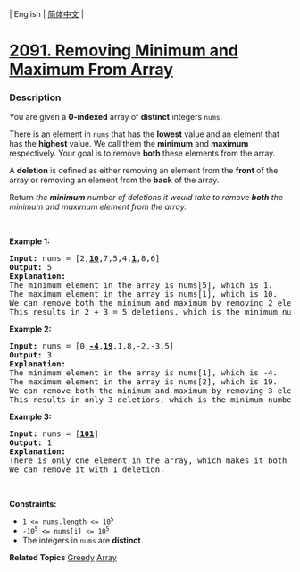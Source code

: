 | English | [简体中文](README.md) |

# [2091. Removing Minimum and Maximum From Array](https://leetcode-cn.com/problems/removing-minimum-and-maximum-from-array)
 ### Description
<p>You are given a <strong>0-indexed</strong> array of <strong>distinct</strong> integers <code>nums</code>.</p>

<p>There is an element in <code>nums</code> that has the <strong>lowest</strong> value and an element that has the <strong>highest</strong> value. We call them the <strong>minimum</strong> and <strong>maximum</strong> respectively. Your goal is to remove <strong>both</strong> these elements from the array.</p>

<p>A <strong>deletion</strong> is defined as either removing an element from the <strong>front</strong> of the array or removing an element from the <strong>back</strong> of the array.</p>

<p>Return <em>the <strong>minimum</strong> number of deletions it would take to remove <strong>both</strong> the minimum and maximum element from the array.</em></p>

<p>&nbsp;</p>
<p><strong>Example 1:</strong></p>

<pre>
<strong>Input:</strong> nums = [2,<u><strong>10</strong></u>,7,5,4,<u><strong>1</strong></u>,8,6]
<strong>Output:</strong> 5
<strong>Explanation:</strong> 
The minimum element in the array is nums[5], which is 1.
The maximum element in the array is nums[1], which is 10.
We can remove both the minimum and maximum by removing 2 elements from the front and 3 elements from the back.
This results in 2 + 3 = 5 deletions, which is the minimum number possible.
</pre>

<p><strong>Example 2:</strong></p>

<pre>
<strong>Input:</strong> nums = [0,<u><strong>-4</strong></u>,<u><strong>19</strong></u>,1,8,-2,-3,5]
<strong>Output:</strong> 3
<strong>Explanation:</strong> 
The minimum element in the array is nums[1], which is -4.
The maximum element in the array is nums[2], which is 19.
We can remove both the minimum and maximum by removing 3 elements from the front.
This results in only 3 deletions, which is the minimum number possible.
</pre>

<p><strong>Example 3:</strong></p>

<pre>
<strong>Input:</strong> nums = [<u><strong>101</strong></u>]
<strong>Output:</strong> 1
<strong>Explanation:</strong>  
There is only one element in the array, which makes it both the minimum and maximum element.
We can remove it with 1 deletion.
</pre>

<p>&nbsp;</p>
<p><strong>Constraints:</strong></p>

<ul>
	<li><code>1 &lt;= nums.length &lt;= 10<sup>5</sup></code></li>
	<li><code>-10<sup>5</sup> &lt;= nums[i] &lt;= 10<sup>5</sup></code></li>
	<li>The integers in <code>nums</code> are <strong>distinct</strong>.</li>
</ul>

**Related Topics**  [Greedy](https://leetcode-cn.com/tag/greedy) [Array](https://leetcode-cn.com/tag/array) 